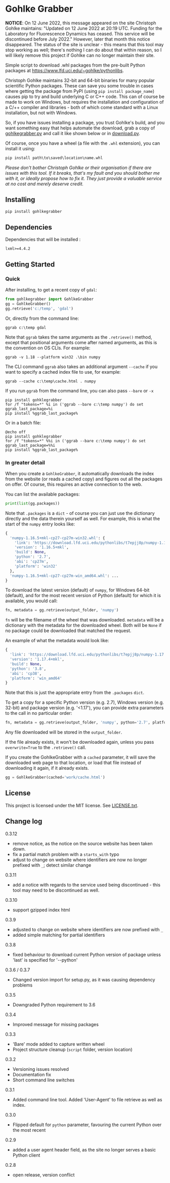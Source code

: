 # Gohlke Grabber

**NOTICE**: On 12 June 2022, this message appeared on the site Christoph Gohlke maintains: "Updated on 12 June 2022 at 20:19 UTC. Funding for the Laboratory for Fluorescence Dynamics has ceased. This service will be discontinued before July 2022." However, later that month this notice disappeared. The status of the site is unclear - this means that this tool may stop working as well; there's nothing I can do about that within reason, so I will likely remove this project if Gohlke can no longer maintain their site. 

Simple script to download .whl packages from the pre-built Python packages at https://www.lfd.uci.edu/~gohlke/pythonlibs.

Christoph Gohlke maintains 32-bit and 64-bit binaries for many popular scientific Python packages. These can save you some trouble in cases where getting the package from PyPI (using `pip install package_name`) causes pip to try and build underlying C or C++ code. This can of course be made to work on Windows, but requires the installation and configuration of a C/++ compiler and libraries - both of which come standard with a Linux installation, but not with Windows.

So, if you have issues installing a package, you trust Gohlke's build, and you want something easy that helps automate the download, grab a copy of [gohlkegrabber.py](https://github.com/jaapvandervelde/gohlkegrabber/blob/master/gohlkegrabber/gohlkegrabber.py) and call it like shown below or in [download.py](https://github.com/jaapvandervelde/gohlkegrabber/blob/master/example/download.py).

Of course, once you have a wheel (a file with the `.whl` extension), you can install it using:
```cmd
pip install path\to\saved\location\name.whl
```

<i>Please don't bother Christoph Gohlke or their organisation if there are issues with this tool. If it breaks, that's my fault and you should bother me with it, or ideally propose how to fix it. They just provide a valuable service at no cost and merely deserve credit.</i>

## Installing

```cmd
pip install gohlkegrabber
```

## Dependencies

Dependencies that will be installed :
```
lxml>=4.4.2
```

## Getting Started

### Quick

After installing, to get a recent copy of `gdal`:
```python
from gohlkegrabber import GohlkeGrabber
gg = GohlkeGrabber()
gg.retrieve('c:/temp', 'gdal')
```

Or, directly from the command line:
```commandline
ggrab c:\temp gdal
```
Note that `ggrab` takes the same arguments as the `.retrieve()` method, except that positional arguments come after named arguments, as this is the convention on OS CLIs. For example:
```commandline
ggrab -v 1.18 --platform win32 .\bin numpy
```
The CLI command `ggrab` also takes an additional argument `--cache` if you want to specify a cached index file to use, for example:
```commandline
ggrab --cache c:\temp\cache.html . numpy
```
If you run `ggrab` from the command line, you can also pass `--bare` or `-x` 
```commandline
pip install gohklegrabber
for /f "tokens=*" %i in ('ggrab --bare c:\temp numpy') do set ggrab_last_package=%i
pip install %ggrab_last_package%
```
Or in a batch file:
```commandline
@echo off
pip install gohklegrabber
for /f "tokens=*" %%i in ('ggrab --bare c:\temp numpy') do set ggrab_last_package=%%i
pip install %ggrab_last_package%
```

### In greater detail

When you create a `GohlkeGrabber`, it automatically downloads the index from the website (or reads a cached copy) and figures out all the packages on offer. Of course, this requires an active connection to the web. 

You can list the available packages:
```python
print(list(gg.packages))
```
Note that `.packages` is a `dict` - of course you can just use the dictionary directly and the data therein yourself as well. For example, this is what the start of the `numpy` entry looks like:
```python
{
  'numpy-1.16.5+mkl-cp27-cp27m-win32.whl': {
    'link': 'https://download.lfd.uci.edu/pythonlibs/t7epjj8p/numpy-1.16.5+mkl-cp27-cp27m-win32.whl',
    'version': '1.16.5+mkl',
    'build': None,
    'python': '2.7',
    'abi': 'cp27m',
    'platform': 'win32'
  },
  'numpy-1.16.5+mkl-cp27-cp27m-win_amd64.whl': ...
}
```

To download the latest version (default) of `numpy`, for Windows 64-bit (default), and for the most recent version of Python (default) for which it is available, you would call:
```python
fn, metadata = gg.retrieve(output_folder, 'numpy')
```

`fn` will be the filename of the wheel that was downloaded. `metadata` will be a dictionary with the metadata for the downloaded wheel. Both will be `None` if no package could be downloaded that matched the request. 

An example of what the metadata would look like:
```python
{
  'link': 'https://download.lfd.uci.edu/pythonlibs/t7epjj8p/numpy-1.17.4+mkl-cp38-cp38-win_amd64.whl',
  'version': '1.17.4+mkl',
  'build': None,
  'python': '3.8',
  'abi': 'cp38',
  'platform': 'win_amd64'
}
```
Note that this is just the appropriate entry from the `.packages` `dict`.

To get a copy for a specific Python version (e.g. 2.7), Windows version (e.g. 32-bit) and package version (e.g. '<1.17'), you can provide extra parameters to the call in no particular order:
```python
fn, metadata = gg.retrieve(output_folder, 'numpy', python='2.7', platform='win32', version='<1.17')
```

Any file downloaded will be stored in the `output_folder`. 

If the file already exists, it won't be downloaded again, unless you pass `overwrite=True` to the `.retrieve()` call. 

If you create the GohlkeGrabber with a `cached` parameter, it will save the downloaded web page to that location, or load that file instead of downloading it again, if it already exists.
```python
gg = GohlkeGrabber(cached='work/cache.html')
```

## License

This project is licensed under the MIT license. See [LICENSE.txt](https://github.com/jaapvandervelde/gohlkegrabber/blob/master/LICENSE.txt).


## Change log

0.3.12
- remove notice, as the notice on the source website has been taken down.
- fix a partial match problem with a `starts_with` typo
- adjust to change on website where identifiers are now no longer prefixed with `_`; detect similar change 

0.3.11
- add a notice with regards to the service used being discontinued - this tool may need to be discontinued as well.

0.3.10
- support gzipped index html

0.3.9
- adjusted to change on website where identifiers are now prefixed with `_` 
- added simple matching for partial identifiers

0.3.8
- fixed behaviour to download current Python version of package unless 'last' is specified for '--python'

0.3.6 / 0.3.7
- Changed version import for setup.py, as it was causing dependency problems

0.3.5
- Downgraded Python requirement to 3.6

0.3.4
- Improved message for missing packages

0.3.3
- 'Bare' mode added to capture written wheel
- Project structure cleanup (`script` folder, version location)

0.3.2
- Versioning issues resolved 
- Documentation fix
- Short command line switches

0.3.1
- Added command line tool. Added 'User-Agent' to file retrieve as well as index.

0.3.0
- Flipped default for `python` parameter, favouring the current Python over the most recent

0.2.9
- added a user agent header field, as the site no longer serves a basic Python client

0.2.8
- open release, version conflict
